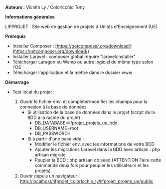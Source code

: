**Auteurs :** Vichith Ly / Coloricchio Tony

**Informations générales**

LIFPROJET : Site web de gestion de projets d'Unités d'Enseignement (UE)

**Prérequis**
*  Installer Composer : [https://getcomposer.org/download/](https://getcomposer.org/download/)
*  Installer Laravel : composer global require "laravel/installer"
*  Télécharger Laragon ou Wamp ou autre logiciel du même type selon l'OS
*  Télécharger l'application et la mettre dans le dossier www
    
**Démarrage**

*  Test local du projet :
    
    1. Ouvrir le fichier env. et compléter/modifier les champs pour la connexion à la base de données
        * Si utilisation de la base de données dans le projet (script de la BDD à la racine du projet) :
            * DB_DATABASE=lifprojet_projets_ue_bdd
            * DB_USERNAME=root
            * DB_PASSWORD=
        * Si à partir d'une base vide : 
            * Modifier le fichier env. avec les informations de votre BDD  
            * Ajouter les migrations Laravel dans la BDD avec artisan : php artisan migrate
            * Peupler la BDD : php artisan db:seed (ATTENTION Faire cette commande deux fois pour peupler les utilisateurs et les projets)
    2. Ouvrir depuis un navigateur : [http://localhost/lifprojet_coloricchio_ly/lifprojet_projets_ue/public](http://localhost/lifprojet_coloricchio_ly/lifprojet_projets_ue/public)

    

    